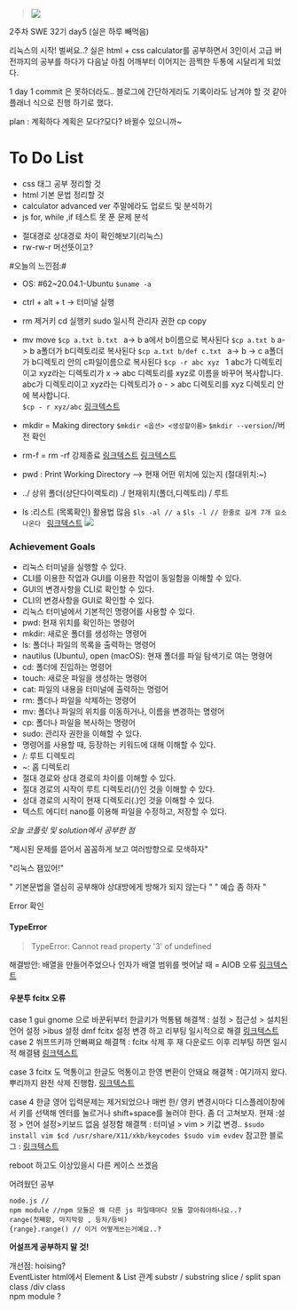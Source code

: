 > ![](https://images.velog.io/images/ww3ysq/post/834062b2-9418-42af-b3b3-ecbbc28a09fc/image.png)

2주차 SWE 32기 day5 (실은 하루 빼먹음)

리눅스의 시작!
벌써요..?
실은 html + css calculator를 공부하면서
3인이서
고급 버전까지의 공부를 하다가 다음날 아침 어깨부터 이어지는 끔찍한 두통에 시달리게 되었다.

1 day 1 commit 은 못하더라도..
블로그에 간단하게라도 기록이라도 남겨야 할 것 같아
플래너 식으로 진행 하기로 했다.

plan : 계획하다
계획은 모다?모다? 바뀔수 있으니까~

# To Do List

- css 태그 공부 정리할 것
- html 기본 문법 정리할 것
- calculator advanced ver 주말에라도 업로드 및 분석하기
- js for, while ,if 테스트 못 푼 문제 분석

* 절대경로 상대경로 차이 확인해보기(리눅스)
* rw-rw-r 머선뜻이고?

#오늘의 느낀점:#

- OS: #62~20.04.1-Ubuntu
  `$uname -a`
- ctrl + alt + t -> 터미널 실행
- rm 제거키 cd 실행키 sudo 일시적 관리자 권한 cp copy
- mv move
  `$cp a.txt b.txt `
  a-> b a에서 b이름으로 복사된다
  `$cp a.txt b`
  a-> b a폴더가 b디렉토리로 복사된다
  `$cp a.txt b/def c.txt `
  a-> b -> c a폴더가 b디렉토리 안의 c파일이름으로 복사된다
  `$cp -r abc xyz `
  1 abc가 디렉토리이고 xyz라는 디렉토리가 x -> abc 디렉토리를 xyz로 이름을 바꾸어 복사합니다.
  abc가 디렉토리이고 xyz라는 디렉토리가 o - > abc 디렉토리를 xyz 디렉토리 안에 복사합니다.  
  `$cp - r xyz/abc`
  [링크텍스트](https://www.manualfactory.net/10805)
- mkdir = Making directory
  `$mkdir <옵션> <생성할이름>`
  `$mkdir --version`//버전 확인
- rm-f = rm
  -rf 강제종료
  [링크텍스트](https://studymake.tistory.com/241)
  [링크텍스트](https://truecode-95.tistory.com/43)

- pwd : Print Working Directory --> 현재 어떤 위치에 있는지 (절대위치:~)
- ../ 상위 폴더(상단다이렉토리) ./ 현재위치(폴더,디렉토리) / 루트
- ls :리스트 (목록확인) 활용법 많음
  `$ls -al // a`
  `$ls -l // 한줄로 길게 7개 요소 나온다 `
  [링크텍스트](https://jhnyang.tistory.com/13?category=815412)
  ![](https://images.velog.io/images/ww3ysq/post/71f982a6-ce88-485c-bc4c-1396ce564836/image.png)

### Achievement Goals

- 리눅스 터미널을 실행할 수 있다.
- CLI를 이용한 작업과 GUI를 이용한 작업이 동일함을 이해할 수 있다.
- GUI의 변경사항을 CLI로 확인할 수 있다.
- CLI의 변경사항을 GUI로 확인할 수 있다.
- 리눅스 터미널에서 기본적인 명령어를 사용할 수 있다.
- pwd: 현재 위치를 확인하는 명령어
- mkdir: 새로운 폴더를 생성하는 명령어
- ls: 폴더나 파일의 목록을 출력하는 명령어
- nautilus (Ubuntu), open (macOS): 현재 폴더를 파일 탐색기로 여는 명령어
- cd: 폴더에 진입하는 명령어
- touch: 새로운 파일을 생성하는 명령어
- cat: 파일의 내용을 터미널에 출력하는 명령어
- rm: 폴더나 파일을 삭제하는 명령어
- mv: 폴더나 파일의 위치를 이동하거나, 이름을 변경하는 명령어
- cp: 폴더나 파일을 복사하는 명령어
- sudo: 관리자 권한을 이해할 수 있다.
- 명령어를 사용할 때, 등장하는 키워드에 대해 이해할 수 있다.
- /: 루트 디렉토리
- ~: 홈 디렉토리
- 절대 경로와 상대 경로의 차이를 이해할 수 있다.
- 절대 경로의 시작이 루트 디렉토리(/)인 것을 이해할 수 있다.
- 상대 경로의 시작이 현재 디렉토리(.)인 것을 이해할 수 있다.
- 텍스트 에디터 nano를 이용해 파일을 수정하고, 저장할 수 있다.

_오늘 코플릿 및 solution에서 공부한 점_

"제시된 문제를 뜯어서 꼼꼼하게 보고 여러방향으로 모색하자"

"리눅스 잼있어!"

" 기본문법을 열심히 공부해야 상대방에게 방해가 되지 않는다 "
" 예습 좀 하자 "

Error 확인

#### TypeError

> TypeError: Cannot read property '3' of undefined

해결방안: 배열을 만들어주었으나 인자가 배열 범위를 벗어날 때 = AIOB 오류
[링크텍스트](https://hashcode.co.kr/questions/2899/%EC%9E%90%EB%B0%94%EC%8A%A4%ED%81%AC%EB%A6%BD%ED%8A%B8-%EB%B9%84%EA%B5%90%EC%97%B0%EC%82%B0%EC%9E%90%EB%A5%BC-%EC%93%B0%EB%8A%94%EB%8D%B0-%EC%98%A4%EB%A5%98%EA%B0%80%EB%82%A9%EB%8B%88%EB%8B%A4)

#### 우분투 fcitx 오류

case 1 gui gnome 으로 바꾼뒤부터 한글키가 먹통됌
해결책 : 설정 > 접근성 > 설치된 언어 설정 >ibus 설정 dmf fcitx 설정 변경 하고 리부팅
일시적으로 해결
[링크텍스트](https://velog.io/@ddubbu/%EC%9A%B0%EB%B6%84%ED%88%AC-20.04-%ED%95%9C%EA%B8%80-%EC%9E%85%EB%A0%A5-%EB%B0%A9%EB%B2%95-feat.-fcitx)
case 2 쒸프뜨키까 안빠쪄요
해결책 : fcitx 삭제 후 재 다운로드 이후 리부팅 하면 일시적 해결됌
[링크텍스트](https://velog.io/@ddubbu/%EC%9A%B0%EB%B6%84%ED%88%AC-20.04-%ED%95%9C%EA%B8%80-%EC%9E%85%EB%A0%A5-%EB%B0%A9%EB%B2%95-feat.-fcitx)

case 3 fcitx 도 먹통이고 한글도 먹통이고 한영 변환이 안돼요
해결책 : 여기까지 왔다. 뿌리까지 완전 삭제 진행함.
[링크텍스트](https://askubuntu.com/questions/705319/cannot-uninstall-fcitx-without-causing-a-login-loop)

case 4 한글 영어 입력문제는 제거되었으나
매번 한/ 영키 변경시마다 디스플레이창에서 키를 선택해 엔터를 눌르거나 shift+space를 눌러야 한다.
좀 더 고쳐보자.
현재 :설정 > 언어 설정>키보드 없음 설정함
해결책 : 터미널 > vim > 키값 변경..
`$sudo install vim $cd /usr/share/X11/xkb/keycodes $sudo vim evdev`
참고한 블로그 :
[링크텍스트](https://m.blog.naver.com/akima95/221782676272)

reboot 하고도 이상있을시 다른 케이스 쓰겠음

어려웠던 공부

```linux
node.js //
npm module //npm 모듈은 왜 다른 js 파일때마다 모듈 깔아줘야하나요..?
range(첫째항, 마지막항 , 등차/등비)
{range}.range() // 이거 어떻게쓰는거예요..?
```

**어설프게 공부하지 말 것!**

개선점:
hoising?  
EventLister
html에서 Element & List 관계
substr / substring
slice / split
span class /div class  
npm
module ?
